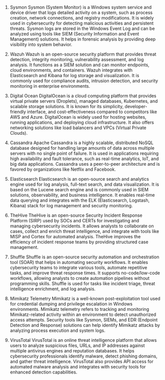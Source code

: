 1. Sysmon
Sysmon (System Monitor) is a Windows system service and device driver that logs detailed activity on a system, such as process creation, network connections, and registry modifications. It is widely used in cybersecurity for detecting malicious activities and persistent threats. Sysmon logs are stored in the Windows Event Log and can be analyzed using tools like SIEM (Security Information and Event Management) solutions. It helps in forensic analysis by providing deep visibility into system behavior.

2. Wazuh
Wazuh is an open-source security platform that provides threat detection, integrity monitoring, vulnerability assessment, and log analysis. It functions as a SIEM solution and can monitor endpoints, cloud environments, and containers. Wazuh integrates with Elasticsearch and Kibana for log storage and visualization. It is commonly used for compliance audits, intrusion detection, and security monitoring in enterprise environments.

3. Digital Ocean
DigitalOcean is a cloud computing platform that provides virtual private servers (Droplets), managed databases, Kubernetes, and scalable storage solutions. It is known for its simplicity, developer-friendly interface, and cost-effectiveness compared to competitors like AWS and Azure. DigitalOcean is widely used for hosting websites, running applications, and deploying cloud infrastructure. It also offers networking solutions like load balancers and VPCs (Virtual Private Clouds).

4. Cassandra
Apache Cassandra is a highly scalable, distributed NoSQL database designed for handling large amounts of data across multiple servers with no single point of failure. It is used in applications requiring high availability and fault tolerance, such as real-time analytics, IoT, and big data applications. Cassandra uses a peer-to-peer architecture and is favored by organizations like Netflix and Facebook.

5. Elasticsearch
Elasticsearch is an open-source search and analytics engine used for log analysis, full-text search, and data visualization. It is based on the Lucene search engine and is commonly used in SIEM solutions, observability, and business intelligence. It enables real-time data querying and integrates with the ELK (Elasticsearch, Logstash, Kibana) stack for log management and security monitoring.

6. TheHive
TheHive is an open-source Security Incident Response Platform (SIRP) used by SOCs and CERTs for investigating and managing cybersecurity incidents. It allows analysts to collaborate on cases, collect and enrich threat intelligence, and integrate with tools like MISP and Cortex for automated analysis. TheHive improves the efficiency of incident response teams by providing structured case management.

7. Shuffle
Shuffle is an open-source security automation and orchestration tool (SOAR) that helps in automating security workflows. It enables cybersecurity teams to integrate various tools, automate repetitive tasks, and improve threat response times. It supports no-code/low-code workflows, allowing analysts to create automation pipelines without programming skills. Shuffle is used for tasks like incident triage, threat intelligence enrichment, and log analysis.

8. Mimikatz Telemetry
Mimikatz is a well-known post-exploitation tool used for credential dumping and privilege escalation in Windows environments. Mimikatz telemetry refers to tracking and monitoring Mimikatz-related activity within an environment to detect unauthorized access attempts. Security tools like Sysmon, SIEMs, and EDR (Endpoint Detection and Response) solutions can help identify Mimikatz attacks by analyzing process execution and system logs.

9. VirusTotal
VirusTotal is an online threat intelligence platform that allows users to analyze suspicious files, URLs, and IP addresses against multiple antivirus engines and reputation databases. It helps cybersecurity professionals identify malware, detect phishing domains, and gather threat intelligence. VirusTotal also provides API access for automated malware analysis and integrates with security tools for enhanced detection capabilities.
